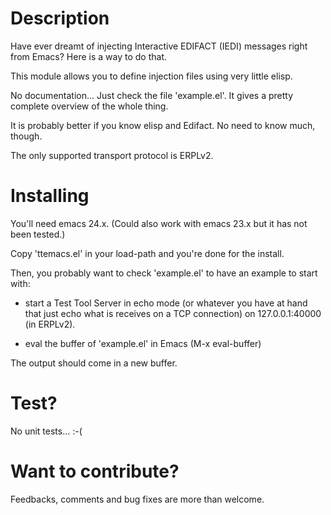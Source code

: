 Description
===========

Have ever dreamt of injecting Interactive EDIFACT (IEDI) messages right from Emacs?
Here is a way to do that.

This module allows you to define injection files using very little elisp.

No documentation... Just check the file 'example.el'.
It gives a pretty complete overview of the whole thing.

It is probably better if you know elisp and Edifact.
No need to know much, though.

The only supported transport protocol is ERPLv2.

Installing
==========

You'll need emacs 24.x.
(Could also work with emacs 23.x but it has not been tested.)

Copy 'ttemacs.el' in your load-path and you're done for the install.

Then, you probably want to check 'example.el' to have an example to start with:

 * start a Test Tool Server in echo mode (or whatever you have at hand that just echo what is receives on a TCP connection) on 127.0.0.1:40000 (in ERPLv2).

 * eval the buffer of 'example.el' in Emacs (M-x eval-buffer)

The output should come in a new buffer.

Test?
=====

No unit tests... :-(

Want to contribute?
===================

Feedbacks, comments and bug fixes are more than welcome.
